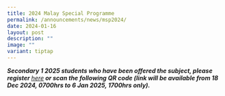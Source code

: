 ```yaml
---
title: 2024 Malay Special Programme
permalink: /announcements/news/msp2024/
date: 2024-01-16
layout: post
description: ""
image: ""
variant: tiptap
---
```

<p><strong><em>Secondary 1 2025 students who have been offered the subject, please register </em></strong><em><a href="https://go.gov.sg/mspregistration25bukitbatoksec" rel="noopener nofollow" target="_blank"><u>here</u></a></em><strong><em> or scan the following QR code (link will be available from 18 Dec 2024, 0700hrs to 6 Jan 2025, 1700hrs only).</em></strong>
</p>